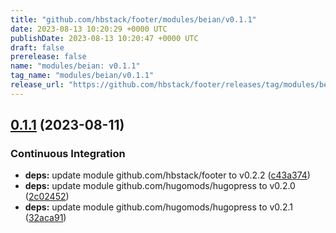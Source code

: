 ```yaml
---
title: "github.com/hbstack/footer/modules/beian/v0.1.1"
date: 2023-08-13 10:20:29 +0000 UTC
publishDate: 2023-08-13 10:20:47 +0000 UTC
draft: false
prerelease: false
name: "modules/beian: v0.1.1"
tag_name: "modules/beian/v0.1.1"
release_url: "https://github.com/hbstack/footer/releases/tag/modules/beian/v0.1.1"
---
```


## [0.1.1](https://github.com/hbstack/footer/compare/modules/beian/v0.1.0...modules/beian/v0.1.1) (2023-08-11)


### Continuous Integration

* **deps:** update module github.com/hbstack/footer to v0.2.2 ([c43a374](https://github.com/hbstack/footer/commit/c43a3742a1a22fa78ea75f33da1359a35ee4efb6))
* **deps:** update module github.com/hugomods/hugopress to v0.2.0 ([2c02452](https://github.com/hbstack/footer/commit/2c024527d5dc79eb05774cfeb11b57684f27c323))
* **deps:** update module github.com/hugomods/hugopress to v0.2.1 ([32aca91](https://github.com/hbstack/footer/commit/32aca91cd95b0242bc8c4367fcad384f67d32985))
